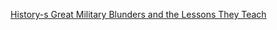
[History-s Great Military Blunders and the Lessons They Teach](https://littleflute.github.io/great-course/History-s%20Great%20Military%20Blunders%20and%20the%20Lessons%20They%20Teach/)
